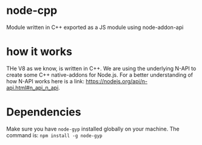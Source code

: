 # node-cpp
Module written in C++ exported as a JS module using node-addon-api

# how it works
THe V8 as we know, is written in C++. We are using the underlying N-API to create some C++ native-addons for Node.js. For a better understanding of how N-API works here is a link: https://nodejs.org/api/n-api.html#n_api_n_api.

# Dependencies
Make sure you have `node-gyp` installed globally on your machine.
The command is: `npm install -g node-gyp`
